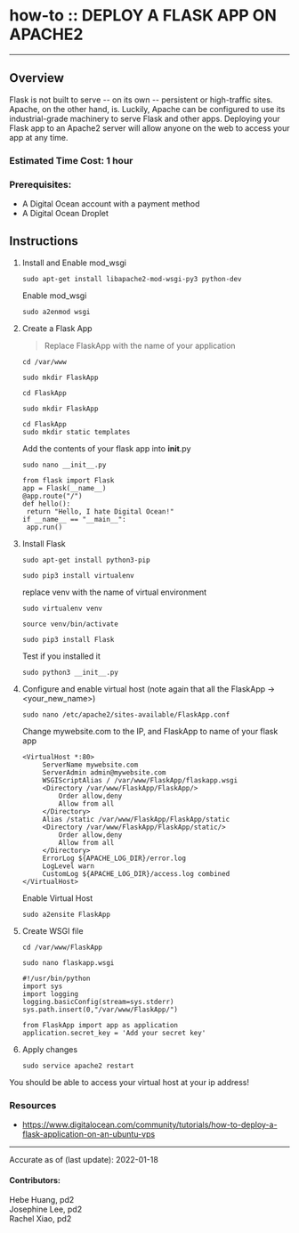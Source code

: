 # how-to :: DEPLOY A FLASK APP ON APACHE2
---
## Overview
Flask is not built to serve -- on its own -- persistent or high-traffic sites. Apache, on the other hand, is. Luckily, Apache can be configured to use its industrial-grade machinery to serve Flask and other apps. Deploying your Flask app to an Apache2 server will allow anyone on the web to access your app at any time.

### Estimated Time Cost: 1 hour

### Prerequisites:
- A Digital Ocean account with a payment method
- A Digital Ocean Droplet

## Instructions
1. Install and Enable mod_wsgi
   ```
   sudo apt-get install libapache2-mod-wsgi-py3 python-dev
   ```
   Enable mod_wsgi
   ```
   sudo a2enmod wsgi
   ```
2. Create a Flask App
   > Replace FlaskApp with the name of your application
   ```
   cd /var/www
   ```
   ```
   sudo mkdir FlaskApp
   ```
   ```
   cd FlaskApp
   ```
   ```
   sudo mkdir FlaskApp
   ```
   ```
   cd FlaskApp
   sudo mkdir static templates
   ```
   Add the contents of your flask app into __init__.py
   ```
   sudo nano __init__.py
   ```
   ```
   from flask import Flask
   app = Flask(__name__)
   @app.route("/")
   def hello():
   	return "Hello, I hate Digital Ocean!"
   if __name__ == "__main__":
   	app.run()
   ```
3. Install Flask
   ```
   sudo apt-get install python3-pip
   ```
   ```
   sudo pip3 install virtualenv
   ```
   replace venv with the name of virtual environment
   ```
   sudo virtualenv venv
   ```
   ```
   source venv/bin/activate
   ```
   ```
   sudo pip3 install Flask
   ```
   Test if you installed it
   ```
   sudo python3 __init__.py
   ```
4. Configure and enable virtual host (note again that all the FlaskApp -> <your_new_name>)
   ```
   sudo nano /etc/apache2/sites-available/FlaskApp.conf
   ```
   Change mywebsite.com to the IP, and FlaskApp to name of your flask app
   ```
   <VirtualHost *:80>
		ServerName mywebsite.com
		ServerAdmin admin@mywebsite.com
		WSGIScriptAlias / /var/www/FlaskApp/flaskapp.wsgi
		<Directory /var/www/FlaskApp/FlaskApp/>
			Order allow,deny
			Allow from all
		</Directory>
		Alias /static /var/www/FlaskApp/FlaskApp/static
		<Directory /var/www/FlaskApp/FlaskApp/static/>
			Order allow,deny
			Allow from all
		</Directory>
		ErrorLog ${APACHE_LOG_DIR}/error.log
		LogLevel warn
		CustomLog ${APACHE_LOG_DIR}/access.log combined
   </VirtualHost>
   ```
   Enable Virtual Host
   ```
   sudo a2ensite FlaskApp
   ```
5. Create WSGI file
   ```
   cd /var/www/FlaskApp
   ```
   ```
   sudo nano flaskapp.wsgi
   ```
   ```
   #!/usr/bin/python
   import sys
   import logging
   logging.basicConfig(stream=sys.stderr)
   sys.path.insert(0,"/var/www/FlaskApp/")

   from FlaskApp import app as application
   application.secret_key = 'Add your secret key'
   ```
6. Apply changes
   ```
   sudo service apache2 restart
   ```
You should be able to access your virtual host at your ip address!

### Resources
* https://www.digitalocean.com/community/tutorials/how-to-deploy-a-flask-application-on-an-ubuntu-vps
---

Accurate as of (last update): 2022-01-18

#### Contributors:  
Hebe Huang, pd2  
Josephine Lee, pd2  
Rachel Xiao, pd2  
